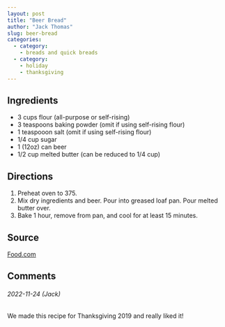 ```yaml
---
layout: post
title: "Beer Bread"
author: "Jack Thomas"
slug: beer-bread
categories:
  - category:
    - breads and quick breads
  - category:
    - holiday
    - thanksgiving
---
```


## Ingredients

- 3 cups flour (all-purpose or self-rising)
- 3 teaspoons baking powder (omit if using self-rising flour)
- 1 teaspooon salt (omit if using self-rising flour)
- 1/4 cup sugar
- 1 (12oz) can beer
- 1/2 cup melted butter (can be reduced to 1/4 cup)

## Directions

1. Preheat oven to 375.
2. Mix dry ingredients and beer. Pour into greased loaf pan. Pour melted butter over.
3. Bake 1 hour, remove from pan, and cool for at least 15 minutes.

## Source

[Food.com](https://www.food.com/recipe/beer-bread-73440)

## Comments

###### 2022-11-24 (Jack)

We made this recipe for Thanksgiving 2019 and really liked it!

